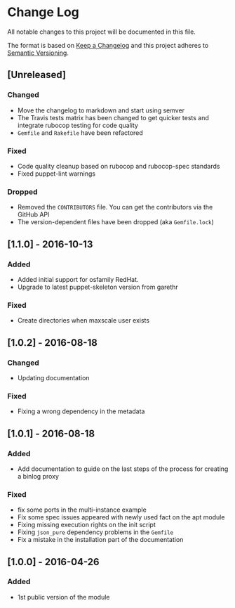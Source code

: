 # Change Log
All notable changes to this project will be documented in this file.

The format is based on [Keep a Changelog](http://keepachangelog.com/)
and this project adheres to [Semantic Versioning](http://semver.org/).

## [Unreleased]
### Changed
- Move the changelog to markdown and start using semver
- The Travis tests matrix has been changed to get quicker tests and integrate
  rubocop testing for code quality
- `Gemfile` and `Rakefile` have been refactored

### Fixed
- Code quality cleanup based on rubocop and rubocop-spec standards
- Fixed puppet-lint warnings

### Dropped
- Removed the `CONTRIBUTORS` file. You can get the contributors via the GitHub API
- The version-dependent files have been dropped (aka `Gemfile.lock`)

## [1.1.0] - 2016-10-13
###  Added
- Added initial support for osfamily RedHat.
- Upgrade to latest puppet-skeleton version from garethr

### Fixed
- Create directories when maxscale user exists

## [1.0.2] - 2016-08-18
### Changed
- Updating documentation

### Fixed
- Fixing a wrong dependency in the metadata

## [1.0.1] - 2016-08-18
### Added
- Add documentation to guide on the last steps of the process for creating a binlog proxy

### Fixed
- fix some ports in the multi-instance example
- Fix some spec issues appeared with newly used fact on the apt module
- Fixing missing execution rights on the init script
- Fixing `json_pure` dependency problems in the `Gemfile`
- Fix a mistake in the installation part of the documentation

## [1.0.0] - 2016-04-26
### Added
- 1st public version of the module
